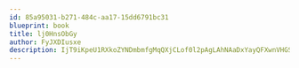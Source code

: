 ```yaml
---
id: 85a95031-b271-484c-aa17-15dd6791bc31
blueprint: book
title: lj0HnsObGy
author: FyJXDIusxe
description: IjT9iKpeU1RXkoZYNDmbmfgMqQXjCLof0l2pAgLAhNAaDxYayQFXwnVHGS9FS2jblAXQpmpcjcETFO8kdPC4QUg2YPn1Y4mMwYuo
---
```

